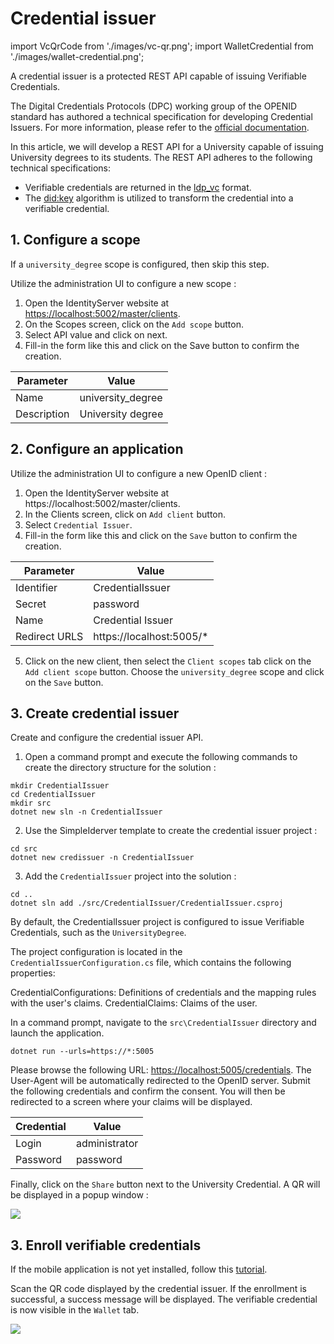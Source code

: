 # Credential issuer

import VcQrCode from './images/vc-qr.png';
import WalletCredential from './images/wallet-credential.png';

A credential issuer is a protected REST API capable of issuing Verifiable Credentials.

The Digital Credentials Protocols (DPC) working group of the OPENID standard has authored a technical specification for developing Credential Issuers. For more information, please refer to the [official documentation](https://openid.net/specs/openid-4-verifiable-credential-issuance-1_0.html).

In this article, we will develop a REST API for a University capable of issuing University degrees to its students. The REST API adheres to the following technical specifications:

* Verifiable credentials are returned in the [ldp_vc](https://identity.foundation/claim-format-registry/#term:ldp-registry) format.
* The [did:key](https://w3c-ccg.github.io/did-method-key/) algorithm is utilized to transform the credential into a verifiable credential.

## 1. Configure a scope

If a `university_degree` scope is configured, then skip this step.

Utilize the administration UI to configure a new scope :

1. Open the IdentityServer website at [https://localhost:5002/master/clients](https://localhost:5002/master/clients).
2. On the Scopes screen, click on the `Add scope` button.
3. Select API value and click on next.
4. Fill-in the form like this and click on the Save button to confirm the creation.

| Parameter         | Value             |
| ----------------- | ----------------- |
| Name              | university_degree |
| Description       | University degree | 

## 2. Configure an application

Utilize the administration UI to configure a new OpenID client :

1. Open the IdentityServer website at https://localhost:5002/master/clients.
2. In the Clients screen, click on `Add client` button.
3. Select `Credential Issuer`.
4. Fill-in the form like this and click on the `Save` button to confirm the creation.

| Parameter     | Value                    |
| ------------- | ------------------------ |
| Identifier    | CredentialIssuer         |
| Secret        | password                 |
| Name          | Credential Issuer        |
| Redirect URLS | https://localhost:5005/* |

5. Click on the new client, then select the `Client scopes` tab click on the `Add client scope` button. Choose the `university_degree` scope and click on the `Save` button.

## 3. Create credential issuer

Create and configure the credential issuer API.

1. Open a command prompt and execute the following commands to create the directory structure for the solution :

```
mkdir CredentialIssuer
cd CredentialIssuer
mkdir src
dotnet new sln -n CredentialIssuer
```

2. Use the SimpleIderver template to create the credential issuer project :

```
cd src
dotnet new credissuer -n CredentialIssuer
```

3. Add the `CredentialIssuer` project into the solution :

```
cd ..
dotnet sln add ./src/CredentialIssuer/CredentialIssuer.csproj
```

By default, the CredentialIssuer project is configured to issue Verifiable Credentials, such as the `UniversityDegree`.

The project configuration is located in the `CredentialIssuerConfiguration.cs` file, which contains the following properties:

CredentialConfigurations: Definitions of credentials and the mapping rules with the user's claims.
CredentialClaims: Claims of the user.

In a command prompt, navigate to the `src\CredentialIssuer` directory and launch the application.

```
dotnet run --urls=https://*:5005
```

Please browse the following URL: [https://localhost:5005/credentials](https://localhost:5005/credentials). 
The User-Agent will be automatically redirected to the OpenID server. Submit the following credentials and confirm the consent. You will then be redirected to a screen where your claims will be displayed.

| Credential | Value         |
| ---------- | ------------- |
| Login      | administrator |
| Password   | password      |

Finally, click on the `Share` button next to the University Credential.
A QR will be displayed in a popup window :

<div style={{textAlign:"center"}}>
    <img src={VcQrCode} style={{width: 300}} />
</div>

## 3. Enroll verifiable credentials

If the mobile application is not yet installed, follow this [tutorial](../mobileapplication).

Scan the QR code displayed by the credential issuer. If the enrollment is successful, a success message will be displayed. The verifiable credential is now visible in the `Wallet` tab.

<div style={{textAlign:"center"}}>
    <img src={WalletCredential} style={{width: 300}} />
</div>